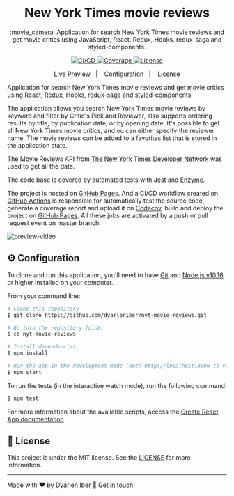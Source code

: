<h1 align="center">
  New York Times movie reviews
</h1>

<p align="center">
  :movie_camera: Application for search New York Times movie reviews and get movie critics using JavaScript, React, Redux, Hooks, redux-saga and styled-components.
</p>

<p align="center">
  <a href="https://github.com/dyarleniber/nyt-movie-reviews/actions?query=workflow%3ACI%2FCD">
    <img alt="CI/CD" src="https://github.com/dyarleniber/nyt-movie-reviews/workflows/CI/CD/badge.svg">
  </a>
  <a href="https://codecov.io/gh/dyarleniber/nyt-movie-reviews">
    <img alt="Coverage" src="https://img.shields.io/codecov/c/github/dyarleniber/nyt-movie-reviews">
  </a>
  <a href="https://github.com/dyarleniber/nyt-movie-reviews/blob/master/LICENSE">
    <img alt="License" src="https://img.shields.io/github/license/dyarleniber/nyt-movie-reviews?label=license">
  </a>
</p>

<p align="center">
  <a href="https://dyarleniber.github.io/nyt-movie-reviews/">Live Preview</a>&nbsp;&nbsp;&nbsp;|&nbsp;&nbsp;&nbsp;
  <a href="#gear-configuration">Configuration</a>&nbsp;&nbsp;&nbsp;|&nbsp;&nbsp;&nbsp;
  <a href="#memo-license">License</a>
</p>

Application for search New York Times movie reviews and get movie critics using [React](https://reactjs.org), [Redux](https://redux.js.org), Hooks, [redux-saga](https://redux-saga.js.org) and [styled-components](https://styled-components.com).

The application allows you search New York Times movie reviews by keyword and filter by Critic's Pick and Reviewer, also supports ordering results by title, by publication date, or by opening date. It's possible to get all New York Times movie critics, and ou can either specify the reviewer name. The movie reviews can be added to a favorites list that is stored in the application state.

The Movie Reviews API from [The New York Times Developer Network](https://developer.nytimes.com/) was used to get all the data.

The code base is covered by automated tests with [Jest](https://jestjs.io) and [Enzyme](https://enzymejs.github.io/enzyme).

The project is hosted on [GitHub Pages](https://pages.github.com). And a CI/CD workflow created on [GitHub Actions](https://github.com/features/actions) is responsible for automatically test the source code, generate a coverage report and upload it on [Codecov](https://codecov.io), build and deploy the project on [GitHub Pages](https://pages.github.com). All these jobs are activated by a push or pull request event on master branch.

![preview-video](https://user-images.githubusercontent.com/40317398/87715678-17600280-c784-11ea-8d2e-107e4484cb10.gif)

## :gear: Configuration

To clone and run this application, you'll need to have [Git](https://git-scm.com) and [Node.js v10.16](https://nodejs.org) or higher installed on your computer.

From your command line:

```bash
# Clone this repository
$ git clone https://github.com/dyarleniber/nyt-movie-reviews.git

# Go into the repository folder
$ cd nyt-movie-reviews

# Install dependencies
$ npm install

# Run the app in the development mode (open http://localhost:3000 to view it in the browser)
$ npm start
```

To run the tests (in the interactive watch mode), run the following command:

```bash
$ npm test
```

For more information about the available scripts, access the [Create React App documentation](https://create-react-app.dev/docs/available-scripts/).

## :memo: License

This project is under the MIT license. See the [LICENSE](https://github.com/dyarleniber/nyt-movie-reviews/blob/master/LICENSE) for more information.

---

Made with ♥ by Dyarlen Iber :wave: [Get in touch!](https://dyarleniber.com)
